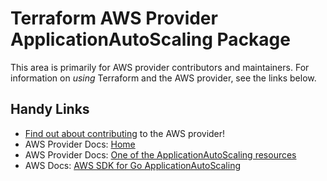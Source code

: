 # Terraform AWS Provider ApplicationAutoScaling Package

This area is primarily for AWS provider contributors and maintainers. For information on _using_ Terraform and the AWS provider, see the links below.

## Handy Links

* [Find out about contributing](https://hashicorp.github.io/terraform-provider-aws/#contribute) to the AWS provider!
* AWS Provider Docs: [Home](https://registry.terraform.io/providers/hashicorp/aws/latest/docs)
* AWS Provider Docs: [One of the ApplicationAutoScaling resources](https://registry.terraform.io/providers/hashicorp/aws/latest/docs/resources/appautoscaling_scheduled_action)
* AWS Docs: [AWS SDK for Go ApplicationAutoScaling](https://docs.aws.amazon.com/sdk-for-go/api/service/applicationautoscaling/)
